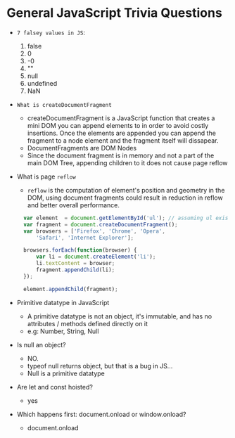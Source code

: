# General JavaScript Trivia Questions
* `7 falsey values in JS`:  
  1) false
  2) 0
  3) -0
  4) ""
  5) null
  6) undefined
  7) NaN

* `What is createDocumentFragment`
  * createDocumentFragment is a JavaScript function that creates a mini DOM
  you can append elements to in order to avoid costly insertions. Once the elements are appended you can append the fragment to a node element and the fragment itself will dissapear.
  * DocumentFragments are DOM Nodes
  * Since the document fragment is in memory and not a part of the main DOM Tree, appending
  children to it does not cause page reflow

* What is page `reflow`  
  * `reflow` is the computation of element's position and geometry in the DOM, using document fragments could result in reduction in reflow and better overall performance.
  ```js
    var element  = document.getElementById('ul'); // assuming ul exists
    var fragment = document.createDocumentFragment();
    var browsers = ['Firefox', 'Chrome', 'Opera', 
        'Safari', 'Internet Explorer'];

    browsers.forEach(function(browser) {
        var li = document.createElement('li');
        li.textContent = browser;
        fragment.appendChild(li);
    });

    element.appendChild(fragment);
    ```
* Primitive datatype in JavaScript  
  * A primitive datatype is not an object, it's immutable, and has no attributes / methods defined directly on it
  * e.g: Number, String, Null


* Is null an object?
  * NO.
  * typeof null returns object, but that is a bug in JS...
  * Null is a primitive datatype

* Are let and const hoisted?  
  * yes

* Which happens first: document.onload or window.onload?  
  * document.onload

